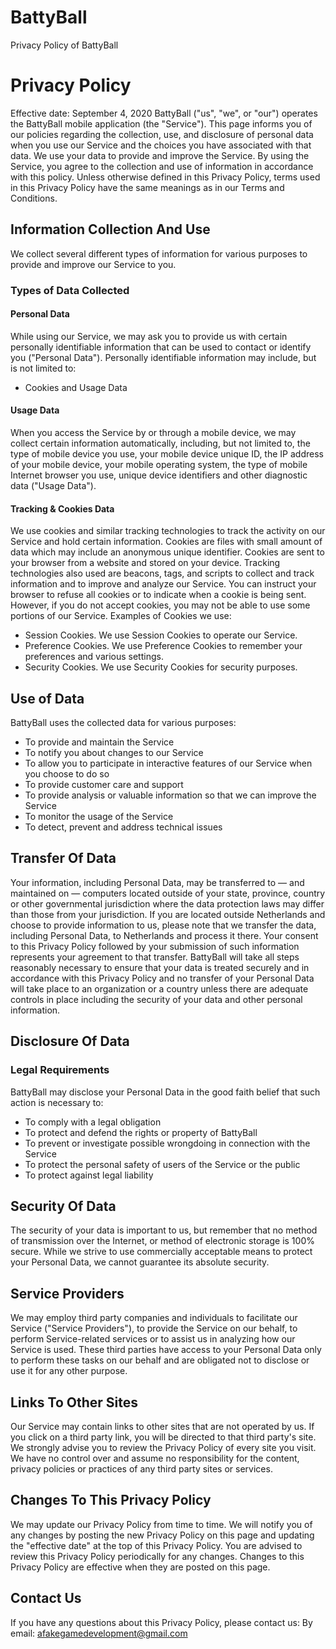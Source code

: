 # BattyBall
Privacy Policy of BattyBall

# Privacy Policy
Effective date: September 4, 2020
BattyBall ("us", "we", or "our") operates the BattyBall mobile application (the "Service").
This page informs you of our policies regarding the collection, use, and disclosure of personal data when you use our Service and the choices you have associated with that data. 
We use your data to provide and improve the Service. By using the Service, you agree to the collection and use of information in accordance with this policy.
Unless otherwise defined in this Privacy Policy, terms used in this Privacy Policy have the same meanings as in our Terms and Conditions.

## Information Collection And Use
We collect several different types of information for various purposes to provide and improve our Service to you.

### Types of Data Collected

#### Personal Data
While using our Service, we may ask you to provide us with certain personally identifiable information that can be used to contact or identify you ("Personal Data"). Personally identifiable information may include, but is not limited to:
 - Cookies and Usage Data

#### Usage Data
When you access the Service by or through a mobile device, we may collect certain information automatically, including, but not limited to, the type of mobile device you use, your mobile device unique ID, the IP address of your mobile device, your mobile operating system, the type of mobile Internet browser you use, unique device identifiers and other diagnostic data ("Usage Data").

#### Tracking & Cookies Data
We use cookies and similar tracking technologies to track the activity on our Service and hold certain information.
Cookies are files with small amount of data which may include an anonymous unique identifier. Cookies are sent to your browser from a website and stored on your device. Tracking technologies also used are beacons, tags, and scripts to collect and track information and to improve and analyze our Service.
You can instruct your browser to refuse all cookies or to indicate when a cookie is being sent. However, if you do not accept cookies, you may not be able to use some portions of our Service.
Examples of Cookies we use:
 - Session Cookies. We use Session Cookies to operate our Service.
 - Preference Cookies. We use Preference Cookies to remember your preferences and various settings.
 - Security Cookies. We use Security Cookies for security purposes.

## Use of Data
BattyBall uses the collected data for various purposes:
 - To provide and maintain the Service
 - To notify you about changes to our Service
 - To allow you to participate in interactive features of our Service when you choose to do so
 - To provide customer care and support
 - To provide analysis or valuable information so that we can improve the Service
 - To monitor the usage of the Service
 - To detect, prevent and address technical issues

## Transfer Of Data
Your information, including Personal Data, may be transferred to — and maintained on — computers located outside of your state, province, country or other governmental jurisdiction where the data protection laws may differ than those from your jurisdiction.
If you are located outside Netherlands and choose to provide information to us, please note that we transfer the data, including Personal Data, to Netherlands and process it there.
Your consent to this Privacy Policy followed by your submission of such information represents your agreement to that transfer.
BattyBall will take all steps reasonably necessary to ensure that your data is treated securely and in accordance with this Privacy Policy and no transfer of your Personal Data will take place to an organization or a country unless there are adequate controls in place including the security of your data and other personal information.

## Disclosure Of Data

### Legal Requirements
BattyBall may disclose your Personal Data in the good faith belief that such action is necessary to:
 - To comply with a legal obligation
 - To protect and defend the rights or property of BattyBall
 - To prevent or investigate possible wrongdoing in connection with the Service
 - To protect the personal safety of users of the Service or the public
 - To protect against legal liability

## Security Of Data
The security of your data is important to us, but remember that no method of transmission over the Internet, or method of electronic storage is 100% secure. While we strive to use commercially acceptable means to protect your Personal Data, we cannot guarantee its absolute security.

## Service Providers
We may employ third party companies and individuals to facilitate our Service ("Service Providers"), to provide the Service on our behalf, to perform Service-related services or to assist us in analyzing how our Service is used.
These third parties have access to your Personal Data only to perform these tasks on our behalf and are obligated not to disclose or use it for any other purpose.

## Links To Other Sites
Our Service may contain links to other sites that are not operated by us. If you click on a third party link, you will be directed to that third party's site. We strongly advise you to review the Privacy Policy of every site you visit.
We have no control over and assume no responsibility for the content, privacy policies or practices of any third party sites or services.

## Changes To This Privacy Policy
We may update our Privacy Policy from time to time. We will notify you of any changes by posting the new Privacy Policy on this page and updating the "effective date" at the top of this Privacy Policy.
You are advised to review this Privacy Policy periodically for any changes. Changes to this Privacy Policy are effective when they are posted on this page.

## Contact Us
If you have any questions about this Privacy Policy, please contact us:
By email: afakegamedevelopment@gmail.com